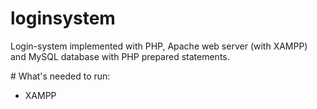 ﻿# loginsystem
Login-system implemented with PHP, Apache web server (with XAMPP) and MySQL database with PHP prepared statements. 

﻿# What's needed to run:
* XAMPP 
